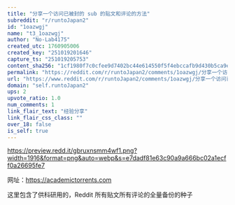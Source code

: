 ```yaml
---
title: "分享一个访问已被封的 sub 的贴文和评论的方法"
subreddit: "r/runtoJapan2"
id: "1oazwgj"
name: "t3_1oazwgj"
author: "No-Lab4175"
created_utc: 1760905006
created_key: "251019201646"
capture_ts: "251019205753"
content_sha256: "1cf1980f7c0cfee9d7402bc44e614550f5f4ebccafb9d430b5ca9e4bd5d2f1ac"
permalink: "https://reddit.com/r/runtoJapan2/comments/1oazwgj/分享一个访问已被封的_sub_的贴文和评论的方法/"
url: "https://www.reddit.com/r/runtoJapan2/comments/1oazwgj/分享一个访问已被封的_sub_的贴文和评论的方法/"
domain: "self.runtoJapan2"
ups: 2
upvote_ratio: 1.0
num_comments: 1
link_flair_text: "经验分享"
link_flair_css_class: ""
over_18: false
is_self: true
---
```


<https://preview.redd.it/gbruxnsmm4wf1.png?width=1916&format=png&auto=webp&s=e7dadf81e63c90a9a666bc02a1ecff0a26695fe7>

网址：<https://academictorrents.com>

这里包含了供科研用的，Reddit 所有贴文所有评论的全量备份的种子
